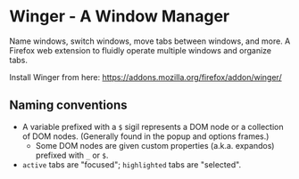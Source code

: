 # Winger - A Window Manager

Name windows, switch windows, move tabs between windows, and more. A Firefox web extension to fluidly operate multiple windows and organize tabs.

Install Winger from here: https://addons.mozilla.org/firefox/addon/winger/

## Naming conventions

- A variable prefixed with a `$` sigil represents a DOM node or a collection of DOM nodes. (Generally found in the popup and options frames.)
    - Some DOM nodes are given custom properties (a.k.a. expandos) prefixed with `_` or `$`.
- `active` tabs are "focused"; `highlighted` tabs are "selected".
